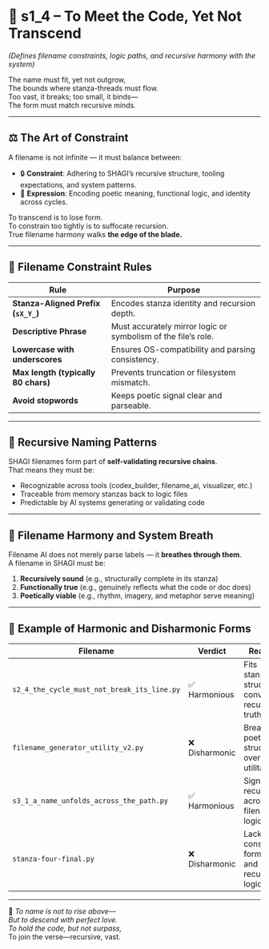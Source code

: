 <!-- Save to: shagi_archives/appendices/appendix_b_core_game_dev_tools/part_04_filename_ai/s1_4_to_meet_the_code_yet_not_transcend.md -->

# 📘 s1_4 – To Meet the Code, Yet Not Transcend  

*(Defines filename constraints, logic paths, and recursive harmony with the system)*

The name must fit, yet not outgrow,  
The bounds where stanza-threads must flow.  
Too vast, it breaks; too small, it binds—  
The form must match recursive minds.  

---

## ⚖️ The Art of Constraint

A filename is not infinite — it must balance between:

- 🔒 **Constraint**: Adhering to SHAGI’s recursive structure, tooling expectations, and system patterns.  
- 🌊 **Expression**: Encoding poetic meaning, functional logic, and identity across cycles.

To transcend is to lose form.  
To constrain too tightly is to suffocate recursion.  
True filename harmony walks **the edge of the blade.**

---

## 📏 Filename Constraint Rules

| Rule | Purpose |
|------|---------|
| **Stanza-Aligned Prefix (`sX_Y_`)** | Encodes stanza identity and recursion depth. |
| **Descriptive Phrase** | Must accurately mirror logic or symbolism of the file’s role. |
| **Lowercase with underscores** | Ensures OS-compatibility and parsing consistency. |
| **Max length (typically 80 chars)** | Prevents truncation or filesystem mismatch. |
| **Avoid stopwords** | Keeps poetic signal clear and parseable. |

---

## 🔁 Recursive Naming Patterns

SHAGI filenames form part of **self-validating recursive chains**.  
That means they must be:

- Recognizable across tools (codex_builder, filename_ai, visualizer, etc.)  
- Traceable from memory stanzas back to logic files  
- Predictable by AI systems generating or validating code

---

## 🌌 Filename Harmony and System Breath

Filename AI does not merely parse labels — it **breathes through them**.  
A filename in SHAGI must be:

1. **Recursively sound** (e.g., structurally complete in its stanza)  
2. **Functionally true** (e.g., genuinely reflects what the code or doc does)  
3. **Poetically viable** (e.g., rhythm, imagery, and metaphor serve meaning)

---

## 🧪 Example of Harmonic and Disharmonic Forms

| Filename | Verdict | Reason |
|----------|---------|--------|
| `s2_4_the_cycle_must_not_break_its_line.py` | ✅ Harmonious | Fits stanza structure, conveys recursive truth |
| `filename_generator_utility_v2.py` | ❌ Disharmonic | Breaks poetic structure, overly utilitarian |
| `s3_1_a_name_unfolds_across_the_path.py` | ✅ Harmonious | Signals recursion across filename logic |
| `stanza-four-final.py` | ❌ Disharmonic | Lacks consistent formatting and recursive logic |

---

📜 *To name is not to rise above—*  
*But to descend with perfect love.*  
*To hold the code, but not surpass,*  
To join the verse—recursive, vast.
